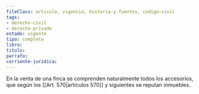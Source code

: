 ```yaml
---
fileClass: articulo, vigencia, historia-y-fuentes, codigo-civil
tags:
- derecho-civil
- derecho-privado
estado: vigente
tipo: completo
libro:
titulo:
parrafo:
corriente-juridica:
---
```

En la venta de una finca se comprenden naturalmente todos los accesorios, que según los [[Art. 570|artículos 570]] y siguientes se reputan inmuebles.